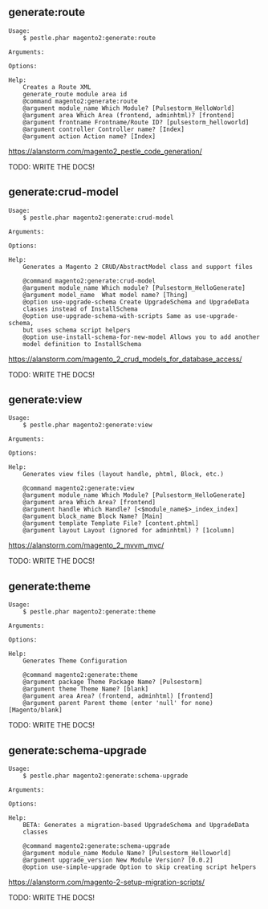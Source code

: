 ## generate:route



    Usage:
        $ pestle.phar magento2:generate:route

    Arguments:

    Options:

    Help:
        Creates a Route XML
        generate_route module area id
        @command magento2:generate:route
        @argument module_name Which Module? [Pulsestorm_HelloWorld]
        @argument area Which Area (frontend, adminhtml)? [frontend]
        @argument frontname Frontname/Route ID? [pulsestorm_helloworld]
        @argument controller Controller name? [Index]
        @argument action Action name? [Index]

https://alanstorm.com/magento2_pestle_code_generation/

TODO: WRITE THE DOCS!

## generate:crud-model

    Usage:
        $ pestle.phar magento2:generate:crud-model

    Arguments:

    Options:

    Help:
        Generates a Magento 2 CRUD/AbstractModel class and support files

        @command magento2:generate:crud-model
        @argument module_name Which module? [Pulsestorm_HelloGenerate]
        @argument model_name  What model name? [Thing]
        @option use-upgrade-schema Create UpgradeSchema and UpgradeData
        classes instead of InstallSchema
        @option use-upgrade-schema-with-scripts Same as use-upgrade-schema,
        but uses schema script helpers
        @option use-install-schema-for-new-model Allows you to add another
        model definition to InstallSchema

https://alanstorm.com/magento_2_crud_models_for_database_access/

TODO: WRITE THE DOCS!

## generate:view

    Usage:
        $ pestle.phar magento2:generate:view

    Arguments:

    Options:

    Help:
        Generates view files (layout handle, phtml, Block, etc.)

        @command magento2:generate:view
        @argument module_name Which Module? [Pulsestorm_HelloGenerate]
        @argument area Which Area? [frontend]
        @argument handle Which Handle? [<$module_name$>_index_index]
        @argument block_name Block Name? [Main]
        @argument template Template File? [content.phtml]
        @argument layout Layout (ignored for adminhtml) ? [1column]

https://alanstorm.com/magento_2_mvvm_mvc/

TODO: WRITE THE DOCS!

## generate:theme

    Usage:
        $ pestle.phar magento2:generate:theme

    Arguments:

    Options:

    Help:
        Generates Theme Configuration

        @command magento2:generate:theme
        @argument package Theme Package Name? [Pulsestorm]
        @argument theme Theme Name? [blank]
        @argument area Area? (frontend, adminhtml) [frontend]
        @argument parent Parent theme (enter 'null' for none) [Magento/blank]

TODO: WRITE THE DOCS!

## generate:schema-upgrade

    Usage:
        $ pestle.phar magento2:generate:schema-upgrade

    Arguments:

    Options:

    Help:
        BETA: Generates a migration-based UpgradeSchema and UpgradeData
        classes

        @command magento2:generate:schema-upgrade
        @argument module_name Module Name? [Pulsestorm_Helloworld]
        @argument upgrade_version New Module Version? [0.0.2]
        @option use-simple-upgrade Option to skip creating script helpers

https://alanstorm.com/magento-2-setup-migration-scripts/

TODO: WRITE THE DOCS!
